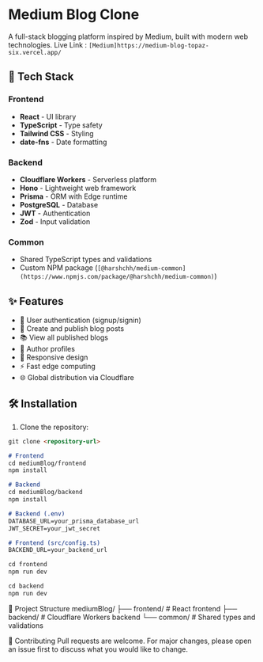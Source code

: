 # Medium Blog Clone

A full-stack blogging platform inspired by Medium, built with modern web technologies. Live Link : `[Medium]https://medium-blog-topaz-six.vercel.app/`

## 🚀 Tech Stack

### Frontend
- **React** - UI library
- **TypeScript** - Type safety
- **Tailwind CSS** - Styling
- **date-fns** - Date formatting

### Backend
- **Cloudflare Workers** - Serverless platform
- **Hono** - Lightweight web framework
- **Prisma** - ORM with Edge runtime
- **PostgreSQL** - Database
- **JWT** - Authentication
- **Zod** - Input validation

### Common
- Shared TypeScript types and validations
- Custom NPM package (`[@harshchh/medium-common](https://www.npmjs.com/package/@harshchh/medium-common)`)

## ✨ Features

- 🔐 User authentication (signup/signin)
- 📝 Create and publish blog posts
- 📚 View all published blogs
- 👤 Author profiles
- 📱 Responsive design
- ⚡ Fast edge computing
- 🌐 Global distribution via Cloudflare

## 🛠️ Installation

1. Clone the repository:
````markdown
git clone <repository-url>

# Frontend
cd mediumBlog/frontend
npm install

# Backend
cd mediumBlog/backend
npm install

# Backend (.env)
DATABASE_URL=your_prisma_database_url
JWT_SECRET=your_jwt_secret

# Frontend (src/config.ts)
BACKEND_URL=your_backend_url

cd frontend
npm run dev

cd backend
npm run dev

````
📁 Project Structure
mediumBlog/
├── frontend/          # React frontend
├── backend/           # Cloudflare Workers backend
└── common/           # Shared types and validations

🤝 Contributing
Pull requests are welcome. For major changes, please open an issue first to discuss what you would like to change.

